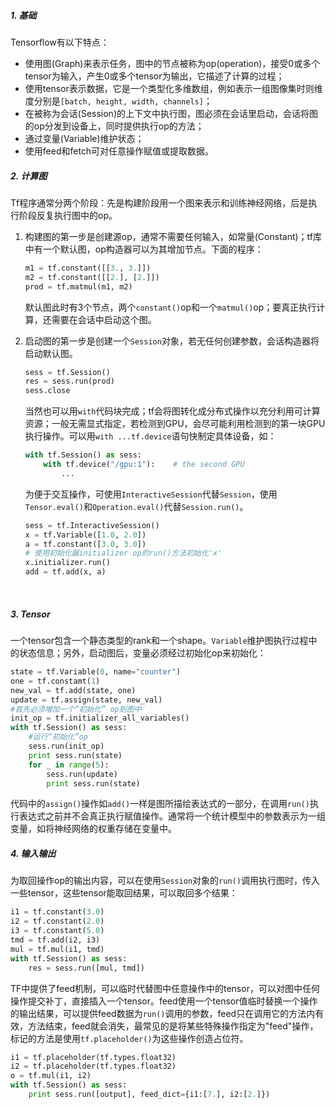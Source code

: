 ##### 1. 基础

Tensorflow有以下特点：

- 使用图(Graph)来表示任务，图中的节点被称为op(operation)，接受0或多个tensor为输入，产生0或多个tensor为输出，它描述了计算的过程；
- 使用tensor表示数据，它是一个类型化多维数组，例如表示一组图像集时则维度分别是`[batch, height, width, channels]`；
- 在被称为会话(Session)的上下文中执行图，图必须在会话里启动，会话将图的op分发到设备上，同时提供执行op的方法；
- 通过变量(Variable)维护状态；
- 使用feed和fetch可对任意操作赋值或提取数据。



##### 2. 计算图

Tf程序通常分两个阶段：先是构建阶段用一个图来表示和训练神经网络，后是执行阶段反复执行图中的op。

1. 构建图的第一步是创建源op，通常不需要任何输入，如常量(Constant)；tf库中有一个默认图，op构造器可以为其增加节点。下面的程序：

   ```python
   m1 = tf.constant([[3., 3.]])
   m2 = tf.constant([[2.], [2.]])
   prod = tf.matmul(m1, m2)
   ```

   默认图此时有3个节点，两个`constant()`op和一个`matmul()`op；要真正执行计算，还需要在会话中启动这个图。

2. 启动图的第一步是创建一个`Session`对象，若无任何创建参数，会话构造器将启动默认图。

   ```python
   sess = tf.Session()
   res = sess.run(prod)
   sess.close
   ```

   当然也可以用`with`代码块完成；tf会将图转化成分布式操作以充分利用可计算资源；一般无需显式指定，若检测到GPU，会尽可能利用检测到的第一块GPU执行操作。可以用`with ...tf.device`语句快制定具体设备，如：

   ```python
   with tf.Session() as sess:
       with tf.device("/gpu:1"):	# the second GPU
           ...
   ```

   为便于交互操作，可使用`InteractiveSession`代替`Session`，使用`Tensor.eval()`和`Operation.eval()`代替`Session.run()`。

   ```python
   sess = tf.InteractiveSession()
   x = tf.Variable([1.0, 2.0])
   a = tf.constant([3.0, 3.0])
   # 使用初始化器initializer op的run()方法初始化'x'
   x.initializer.run()
   add = tf.add(x, a)
   ```

   ​

##### 3. Tensor

一个tensor包含一个静态类型的rank和一个shape。`Variable`维护图执行过程中的状态信息；另外，启动图后，变量必须经过初始化op来初始化：

```python
state = tf.Variable(0, name="counter")
one = tf.constamt(1)
new_val = tf.add(state, one)
update = tf.assign(state, new_val)
#首先必须增加一个“初始化” op到图中
init_op = tf.initializer_all_variables()
with tf.Session() as sess:
    #运行“初始化”op
    sess.run(init_op)
    print sess.run(state)
    for _ in range(5):
        sess.run(update)
        print sess.run(state)
```

代码中的`assign()`操作如`add()`一样是图所描绘表达式的一部分，在调用`run()`执行表达式之前并不会真正执行赋值操作。通常将一个统计模型中的参数表示为一组变量，如将神经网络的权重存储在变量中。



##### 4. 输入输出

为取回操作op的输出内容，可以在使用`Session`对象的`run()`调用执行图时，传入一些tensor，这些tensor能取回结果，可以取回多个结果：

```python
i1 = tf.constant(3.0)
i2 = tf.constant(2.0)
i3 = tf.constant(5.0)
tmd = tf.add(i2, i3)
mul = tf.mul(i1, tmd)
with tf.Session() as sess:
    res = sess.run([mul, tmd])
```

TF中提供了feed机制，可以临时代替图中任意操作中的tensor，可以对图中任何操作提交补丁，直接插入一个tensor。feed使用一个tensor值临时替换一个操作的输出结果，可以提供feed数据为`run()`调用的参数，feed只在调用它的方法内有效，方法结束，feed就会消失，最常见的是将某些特殊操作指定为"feed"操作，标记的方法是使用`tf.placeholder()`为这些操作创造占位符。

```python
i1 = tf.placeholder(tf.types.float32)
i2 = tf.placeholder(tf.types.float32)
o = tf.mul(i1, i2)
with tf.Session() as sess:
    print sess.run([output], feed_dict={i1:[7.], i2:[2.]})
```

